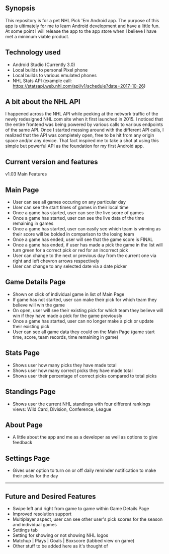 Synopsis
-

This repository is for a pet NHL Pick 'Em Android app. The purpose of this app is ultimately for me to learn Android development and have a little fun. At some point I will release the app to the app store when I believe I have met a minimum viable product.

Technology used
-

- Android Studio (Currently 3.0)
- Local builds to personal Pixel phone
- Local builds to various emulated phones 
- NHL Stats API (example call: https://statsapi.web.nhl.com/api/v1/schedule?date=2017-10-26)

A bit about the NHL API
-

I happened across the NHL API while peeking at the network traffic of the newly redesigned NHL.com site when it first launched in 2015. I noticed that the entire frontend was being powered by various calls to various endpoints of the same API. Once I started messing around with the different API calls, I realized that the API was completely open, free to be hit from any origin space and/or any device. That fact inspired me to take a shot at using this simple but powerful API as the foundation for my first Android app.

Current version and features
-
v1.03
Main Features

Main Page
-
- User can see all games occuring on any particular day
- User can see the start times of games in their local time
- Once a game has started, user can see the live score of games
- Once a game has started, user can see the live data of the time remaining in games
- Once a game has started, user can easily see which team is winning as their score will be bolded in comparison to the losing team
- Once a game has ended, user will see that the game score is FINAL
- Once a game has ended, if user has made a pick the game in the list will turn green for a correct pick or red for an incorrect pick
- User can change to the next or previous day from the current one via right and left chevron arrows respectively
- User can change to any selected date via a date picker

Game Details Page
-
- Shown on click of individual game in list of Main Page
- If game has not started, user can make their pick for which team they believe will win the game
- On open, user will see their existing pick for which team they believe will win if they have made a pick for the game previously
- Once a game has started, user can no longer make a pick or update their existing pick
- User can see all game data they could on the Main Page (game start time, score, team records, time remaining in game)

Stats Page
-
- Shows user how many picks they have made total
- Shows user how many correct picks they have made total
- Shows user their percentage of correct picks compared to total picks

Standings Page
-
- Shows user the current NHL standings with four different rankings views: Wild Card, Division, Conference, League

About Page
-
- A little about the app and me as a developer as well as options to give feedback

Settings Page
-
- Gives user option to turn on or off daily reminder notification to make their picks for the day

---------------
Future and Desired Features
-
- Swipe left and right from game to game within Game Details Page
- Improved resolution support
- Multiplayer aspect, user can see other user's pick scores for the season and individual games
- Settings tab
- Setting for showing or not showing NHL logos
- Matchup | Plays | Goals | Boxscore (tabbed view on game)
- Other stuff to be added here as it's thought of
